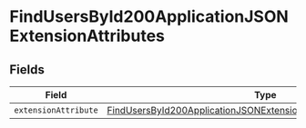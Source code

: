 # FindUsersById200ApplicationJSONExtensionAttributes


## Fields

| Field                                                                                                                                                                   | Type                                                                                                                                                                    | Required                                                                                                                                                                | Description                                                                                                                                                             |
| ----------------------------------------------------------------------------------------------------------------------------------------------------------------------- | ----------------------------------------------------------------------------------------------------------------------------------------------------------------------- | ----------------------------------------------------------------------------------------------------------------------------------------------------------------------- | ----------------------------------------------------------------------------------------------------------------------------------------------------------------------- |
| `extensionAttribute`                                                                                                                                                    | [FindUsersById200ApplicationJSONExtensionAttributesExtensionAttribute](../../models/operations/findusersbyid200applicationjsonextensionattributesextensionattribute.md) | :heavy_minus_sign:                                                                                                                                                      | N/A                                                                                                                                                                     |